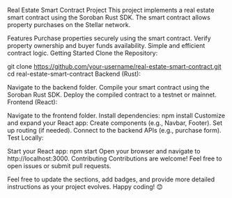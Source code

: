 Real Estate Smart Contract Project
This project implements a real estate smart contract using the Soroban Rust SDK. The smart contract allows property purchases on the Stellar network.

Features
Purchase properties securely using the smart contract.
Verify property ownership and buyer funds availability.
Simple and efficient contract logic.
Getting Started
Clone the Repository:

git clone https://github.com/your-username/real-estate-smart-contract.git
cd real-estate-smart-contract
Backend (Rust):

Navigate to the backend folder.
Compile your smart contract using the Soroban Rust SDK.
Deploy the compiled contract to a testnet or mainnet.
Frontend (React):

Navigate to the frontend folder.
Install dependencies:
npm install
Customize and expand your React app:
Create components (e.g., Navbar, Footer).
Set up routing (if needed).
Connect to the backend APIs (e.g., purchase form).
Test Locally:

Start your React app:
npm start
Open your browser and navigate to http://localhost:3000.
Contributing
Contributions are welcome! Feel free to open issues or submit pull requests.

Feel free to update the sections, add badges, and provide more detailed instructions as your project evolves. Happy coding! 😊